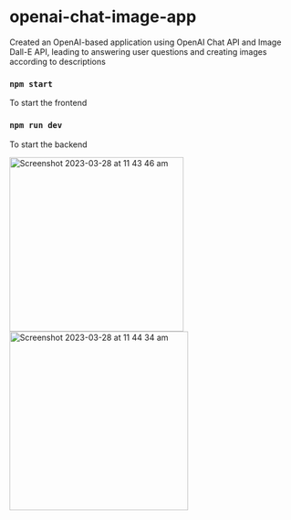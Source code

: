 # openai-chat-image-app
Created an OpenAI-based application using OpenAI Chat API and Image Dall-E API, leading to answering user questions and creating images according to descriptions 


### `npm start`
To start the frontend

### `npm run dev`
To start the backend

<img width="305" alt="Screenshot 2023-03-28 at 11 43 46 am" src="https://user-images.githubusercontent.com/112750633/228109447-06771be7-c15f-4fff-81cf-fec87d104317.png"><img width="313" alt="Screenshot 2023-03-28 at 11 44 34 am" src="https://user-images.githubusercontent.com/112750633/228109457-088741ec-dcda-4487-b51b-45b42ce5ebfa.png">


